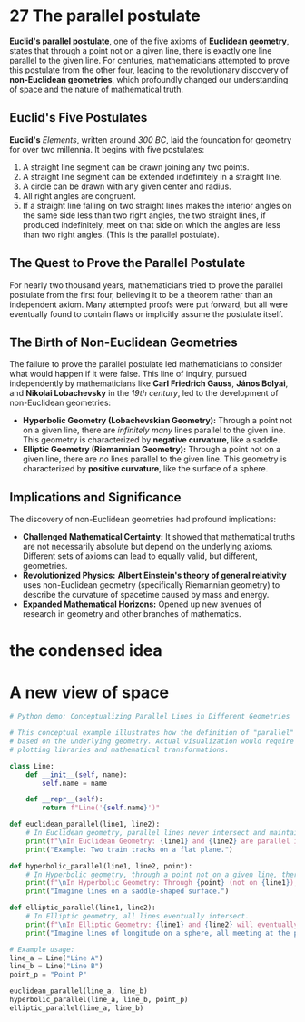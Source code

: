 # 27 The parallel postulate

**Euclid's parallel postulate**, one of the five axioms of **Euclidean geometry**, states that through a point not on a given line, there is exactly one line parallel to the given line. For centuries, mathematicians attempted to prove this postulate from the other four, leading to the revolutionary discovery of **non-Euclidean geometries**, which profoundly changed our understanding of space and the nature of mathematical truth.

## Euclid's Five Postulates

**Euclid's** *Elements*, written around *300 BC*, laid the foundation for geometry for over two millennia. It begins with five postulates:

1.  A straight line segment can be drawn joining any two points.
2.  A straight line segment can be extended indefinitely in a straight line.
3.  A circle can be drawn with any given center and radius.
4.  All right angles are congruent.
5.  If a straight line falling on two straight lines makes the interior angles on the same side less than two right angles, the two straight lines, if produced indefinitely, meet on that side on which the angles are less than two right angles. (This is the parallel postulate).

## The Quest to Prove the Parallel Postulate

For nearly two thousand years, mathematicians tried to prove the parallel postulate from the first four, believing it to be a theorem rather than an independent axiom. Many attempted proofs were put forward, but all were eventually found to contain flaws or implicitly assume the postulate itself.

## The Birth of Non-Euclidean Geometries

The failure to prove the parallel postulate led mathematicians to consider what would happen if it were false. This line of inquiry, pursued independently by mathematicians like **Carl Friedrich Gauss**, **János Bolyai**, and **Nikolai Lobachevsky** in the *19th century*, led to the development of non-Euclidean geometries:

*   **Hyperbolic Geometry (Lobachevskian Geometry):** Through a point not on a given line, there are *infinitely many* lines parallel to the given line. This geometry is characterized by **negative curvature**, like a saddle.
*   **Elliptic Geometry (Riemannian Geometry):** Through a point not on a given line, there are *no* lines parallel to the given line. This geometry is characterized by **positive curvature**, like the surface of a sphere.

## Implications and Significance

The discovery of non-Euclidean geometries had profound implications:

*   **Challenged Mathematical Certainty:** It showed that mathematical truths are not necessarily absolute but depend on the underlying axioms. Different sets of axioms can lead to equally valid, but different, geometries.
*   **Revolutionized Physics:** **Albert Einstein's theory of general relativity** uses non-Euclidean geometry (specifically Riemannian geometry) to describe the curvature of spacetime caused by mass and energy.
*   **Expanded Mathematical Horizons:** Opened up new avenues of research in geometry and other branches of mathematics.

# the condensed idea

# A new view of space

```python
# Python demo: Conceptualizing Parallel Lines in Different Geometries

# This conceptual example illustrates how the definition of "parallel" changes
# based on the underlying geometry. Actual visualization would require advanced
# plotting libraries and mathematical transformations.

class Line:
    def __init__(self, name):
        self.name = name

    def __repr__(self):
        return f"Line('{self.name}')"

def euclidean_parallel(line1, line2):
    # In Euclidean geometry, parallel lines never intersect and maintain constant distance.
    print(f"\nIn Euclidean Geometry: {line1} and {line2} are parallel if they never intersect and maintain constant distance.")
    print("Example: Two train tracks on a flat plane.")

def hyperbolic_parallel(line1, line2, point):
    # In Hyperbolic geometry, through a point not on a given line, there are infinitely many parallels.
    print(f"\nIn Hyperbolic Geometry: Through {point} (not on {line1}), there are infinitely many lines parallel to {line1}.")
    print("Imagine lines on a saddle-shaped surface.")

def elliptic_parallel(line1, line2):
    # In Elliptic geometry, all lines eventually intersect.
    print(f"\nIn Elliptic Geometry: {line1} and {line2} will eventually intersect.")
    print("Imagine lines of longitude on a sphere, all meeting at the poles.")

# Example usage:
line_a = Line("Line A")
line_b = Line("Line B")
point_p = "Point P"

euclidean_parallel(line_a, line_b)
hyperbolic_parallel(line_a, line_b, point_p)
elliptic_parallel(line_a, line_b)
```